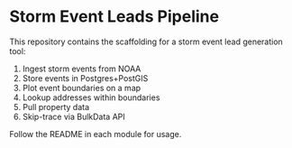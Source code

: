 # Storm Event Leads Pipeline

This repository contains the scaffolding for a storm event lead generation tool:

1. Ingest storm events from NOAA
2. Store events in Postgres+PostGIS
3. Plot event boundaries on a map
4. Lookup addresses within boundaries
5. Pull property data
6. Skip-trace via BulkData API

Follow the README in each module for usage.
